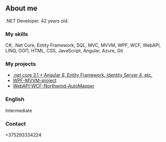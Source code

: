 ## About me

.NET Developer. 42 years old.

### My skills

C#, .Net Core, Entity Framework, SQL, MVC, MVVM, WPF, WCF, WebAPI, LINQ, ООП, HTML, CSS, JavaScript, Angular, Azure, Git

### My projects

- [.net core 3.1 + Angular 8, Entity Framework, Identity Server 4, etc.](https://sambuka.by)
- [WPF-MVVM-project](https://github.com/AAleksanderr/TexodeTask2)
- [WebAPI-WCF-Northwind-AutoMapper](https://github.com/AAleksanderr/northwind-basic-app)

### English

Intermediate

### Contact

+375293334224
